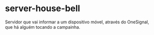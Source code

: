 # server-house-bell
Servidor que vai informar a um dispositivo móvel, através do OneSignal, que há alguém tocando a campainha.
